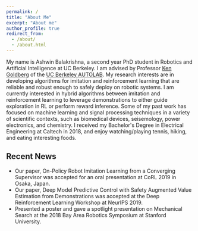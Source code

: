 ```yaml
---
permalink: /
title: "About Me"
excerpt: "About me"
author_profile: true
redirect_from: 
  - /about/
  - /about.html
---
```


My name is Ashwin Balakrishna, a second year PhD student in Robotics and Artificial Intelligence at UC Berkeley.
I am advised by Professor [Ken Goldberg](http://goldberg.berkeley.edu/) of the [UC Berkeley AUTOLAB](http://autolab.berkeley.edu/). My research interests are in developing algorithms for imitation and reinforcement learning 
that are reliable and robust enough to safely deploy on robotic systems. I am currently interested in hybrid algorithms between imitation and reinforcement learning to leverage demonstrations to either guide exploration in RL or perform reward inference. Some of my past work has focused on machine learning and signal processing techniques in a variety of scientific contexts, such as biomedical devices, seisemology, power electronics, and chemistry. I received my Bachelor's Degree in Electrical Engineering at Caltech in 2018, and enjoy watching/playing tennis, hiking, and eating interesting foods.

Recent News
------
* Our paper, On-Policy Robot Imitation Learning from a Converging Supervisor was accepted for an oral presentation at CoRL 2019 in Osaka, Japan.
* Our paper, Deep Model Predictive Control with Safety Augmented Value Estimation from Demonstrations was accepted at the Deep Reinforcement Learning Workshop at NeurIPS 2019.
* Presented a poster and gave a spotlight presentation on Mechanical Search at the 2018 Bay Area Robotics Symposium at Stanford University.


